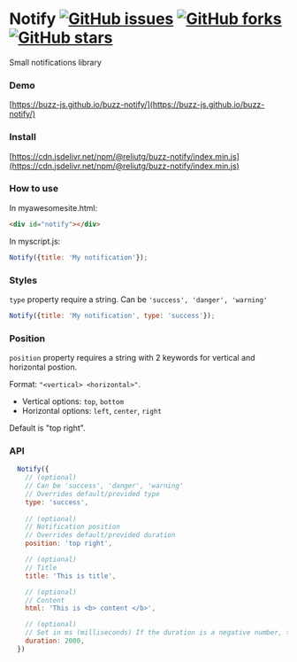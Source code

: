 # Notify [![GitHub issues](https://img.shields.io/github/issues/buzz-js/buzz-notify)](https://github.com/buzz-js/buzz-notify/issues) [![GitHub forks](https://img.shields.io/github/forks/buzz-js/buzz-notify)](https://github.com/buzz-js/buzz-notify/network) [![GitHub stars](https://img.shields.io/github/stars/buzz-js/buzz-notify)](https://github.com/buzz-js/buzz-notify/stargazers)

Small notifications library

### Demo
[https://buzz-js.github.io/buzz-notify/](https://buzz-js.github.io/buzz-notify/)

### Install
[https://cdn.jsdelivr.net/npm/@reliutg/buzz-notify/index.min.js](https://cdn.jsdelivr.net/npm/@reliutg/buzz-notify/index.min.js)

### How to use

In myawesomesite.html:
```html
<div id="notify"></div>
```

In myscript.js:
```javascript
Notify({title: 'My notification'});
```
### Styles
`type` property require a string. Can be `'success', 'danger', 'warning'`

```javascript
Notify({title: 'My notification', type: 'success'});
```

### Position

`position` property requires a string with 2 keywords for vertical and horizontal postion.

Format: `"<vertical> <horizontal>"`.

- Vertical options: `top`, `bottom`
- Horizontal options: `left`, `center`, `right`

Default is "top right".

### API

```javascript
  Notify({
    // (optional)
    // Can be 'success', 'danger', 'warning'
    // Overrides default/provided type
    type: 'success',
    
    // (optional)
    // Notification position
    // Overrides default/provided duration
    position: 'top right',

    // (optional)
    // Title
    title: 'This is title',

    // (optional)
    // Content
    html: 'This is <b> content </b>',

    // (optional)
    // Set in ms (milliseconds) If the duration is a negative number, the notification will not be removed.
    duration: 2000,
  })
```
